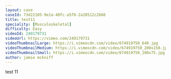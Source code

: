 ```yaml
---
layout: case
caseId: 73d22105-9e1a-40fc-a5f0-2a28512c2b68
title: test11
speciality: [Musculoskeletal]
difficulty: Easy
videoId: 249179731
videoUrl: https://vimeo.com/249179731
videoThumbnailLarge: https://i.vimeocdn.com/video/674919750_640.jpg
videoThumbnailMedium: https://i.vimeocdn.com/video/674919750_200x150.jpg
videoThumbnailSmall: https://i.vimeocdn.com/video/674919750_100x75.jpg
author: jamie mckniff
---
```


test 11